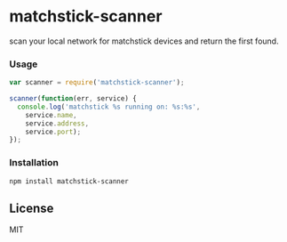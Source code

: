 # matchstick-scanner

scan your local network for matchstick devices and return the
first found.

### Usage
```javascript
var scanner = require('matchstick-scanner');

scanner(function(err, service) {
  console.log('matchstick %s running on: %s:%s',
    service.name,
    service.address,
    service.port);
});
```

### Installation

`npm install matchstick-scanner`

## License
MIT
